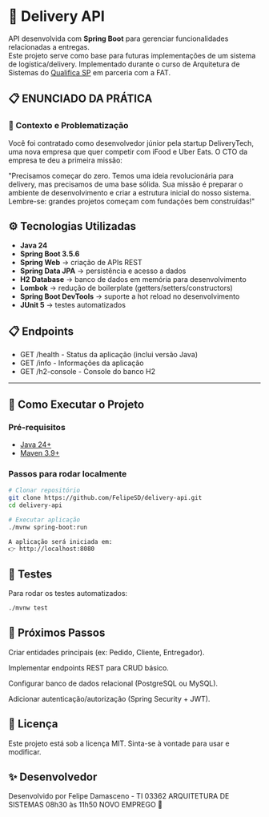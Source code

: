 # 🚚 Delivery API

API desenvolvida com **Spring Boot** para gerenciar funcionalidades relacionadas a entregas.  
Este projeto serve como base para futuras implementações de um sistema de logística/delivery.
Implementado durante o curso de Arquitetura de Sistemas do [Qualifica SP](https://www.alunos.cettpro.sp.gov.br/novo-emprego) em parceria com a FAT.


## 📋 ENUNCIADO DA PRÁTICA
### 🎯 Contexto e Problematização
Você foi contratado como desenvolvedor júnior pela startup DeliveryTech, uma nova empresa que quer competir com iFood e Uber Eats. O CTO da empresa te deu a primeira missão:

"Precisamos começar do zero. Temos uma ideia revolucionária para delivery, mas precisamos de uma base sólida.
Sua missão é preparar o ambiente de desenvolvimento e criar a estrutura inicial do nosso sistema.
Lembre-se: grandes projetos começam com fundações bem construídas!"


## ⚙️ Tecnologias Utilizadas

- **Java 24**
- **Spring Boot 3.5.6**
- **Spring Web** → criação de APIs REST  
- **Spring Data JPA** → persistência e acesso a dados  
- **H2 Database** → banco de dados em memória para desenvolvimento  
- **Lombok** → redução de boilerplate (getters/setters/constructors)  
- **Spring Boot DevTools** → suporte a hot reload no desenvolvimento  
- **JUnit 5** → testes automatizados  

## 📋 Endpoints

- GET /health - Status da aplicação (inclui versão Java)
- GET /info - Informações da aplicação
- GET /h2-console - Console do banco H2

---

## 🚀 Como Executar o Projeto

### Pré-requisitos
- [Java 24+](https://jdk.java.net/)
- [Maven 3.9+](https://maven.apache.org/)

### Passos para rodar localmente
```bash
# Clonar repositório
git clone https://github.com/FelipeSD/delivery-api.git
cd delivery-api

# Executar aplicação
./mvnw spring-boot:run

A aplicação será iniciada em:
👉 http://localhost:8080
```
## 🧪 Testes
Para rodar os testes automatizados:

```bash
./mvnw test
```

## 📖 Próximos Passos
Criar entidades principais (ex: Pedido, Cliente, Entregador).

Implementar endpoints REST para CRUD básico.

Configurar banco de dados relacional (PostgreSQL ou MySQL).

Adicionar autenticação/autorização (Spring Security + JWT).

## 📜 Licença
Este projeto está sob a licença MIT. Sinta-se à vontade para usar e modificar.

## ✨ Desenvolvedor
Desenvolvido por Felipe Damasceno - TI 03362 ARQUITETURA DE SISTEMAS 08h30 às 11h50 NOVO EMPREGO 🚀